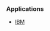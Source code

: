### Applications

* [IBM](https://github.com/joaocarmo/market-reconstruction/tree/master/Applications/IBM)
